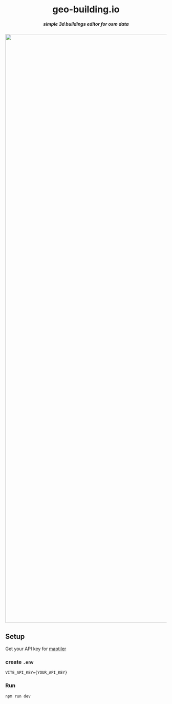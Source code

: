 <div align="center">
<h1>geo-building.io</h1>
<h5>simple 3d buildings editor for osm data</h5>
<p>
<img width="1836" alt="Screenshot 2023-09-04 at 0 00 47" src="https://github.com/kaitok/simple-3d-buildings/assets/5301304/e18549b1-794b-46c1-98ec-aac5d0b24e30">
</p>

</div>

## Setup
Get your API key for [maptiler](https://www.maptiler.com)


### create `.env` 
```
VITE_API_KEY={YOUR_API_KEY}
```

### Run
```
npm run dev
```

